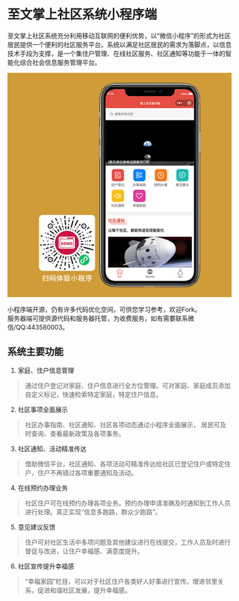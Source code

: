# 至文掌上社区系统小程序端
至文掌上社区系统充分利用移动互联网的便利优势，以“微信小程序”的形式为社区居民提供一个便利的社区服务平台。系统以满足社区居民的需求为落脚点，以信息技术手段为支撑，是一个集住户管理、在线社区服务、社区通知等功能于一体的智能化综合社会信息服务管理平台。

![掌上社区小程序](./readme/image.jpg)

小程序端开源，仍有许多代码优化空间，可供您学习参考，欢迎Fork。  
服务器端可提供源代码和服务器托管，为收费服务，如有需要联系微信/QQ:443580003。

## 系统主要功能 

1. 家庭、住户信息管理
> 通过住户登记对家庭、住户信息进行全方位管理。可对家庭、家庭成员添加自定义标记，快速检索特定家庭，特定住户信息。 

2. 社区事项全面展示 
> 社区办事指南、社区通知、社区各项动态通过小程序全面展示， 居民可及时查询、查看最新政策及各项事务。

3. 社区通知、活动精准传达
> 借助微信平台，社区通知、各项活动可精准传达给社区已登记住户或特定住户，住户不再错过各项重要通知及活动。

4. 在线预约办理业务 
> 社区住户可在线预约办理各项业务。预约办理申请准确及时通知到工作人员进行处理。真正实现“信息多跑路，群众少跑路”。

5. 意见建议反馈
> 住户可对社区生活中多项问题及其他建议进行在线提交，工作人员及时进行督促与改进，让住户幸福感、满意度提升。

6. 社区宣传提升幸福感 
>“幸福家园”栏目，可以对于社区住户各类好人好事进行宣传。增进邻里关系，促进和谐社区发展，提升幸福感。